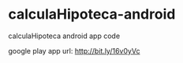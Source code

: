 calculaHipoteca-android
=======================

calculaHipoteca android app code

google play app url:
http://bit.ly/16v0yVc
